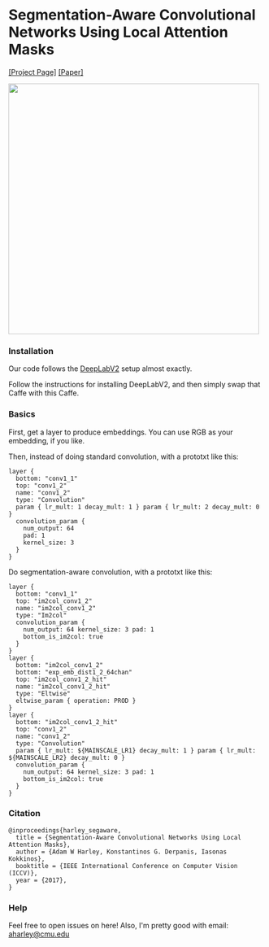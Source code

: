# Segmentation-Aware Convolutional Networks Using Local Attention Masks

[[Project Page]](http://www.cs.cmu.edu/~aharley/segaware/) [[Paper]](https://arxiv.org/abs/1708.04607)

<img src="http://www.cs.cmu.edu/~aharley/images/bike.png" width=493px>

### Installation
Our code follows the [DeepLabV2](https://bitbucket.org/aquariusjay/deeplab-public-ver2) setup almost exactly.

Follow the instructions for installing DeepLabV2, and then simply swap that Caffe with this Caffe.

### Basics
First, get a layer to produce embeddings. You can use RGB as your embedding, if you like.

Then, instead of doing standard convolution, with a prototxt like this:
```
layer {
  bottom: "conv1_1"
  top: "conv1_2"
  name: "conv1_2"
  type: "Convolution"
  param { lr_mult: 1 decay_mult: 1 } param { lr_mult: 2 decay_mult: 0 }
  convolution_param {
    num_output: 64
    pad: 1
    kernel_size: 3
  }
}
```

Do segmentation-aware convolution, with a prototxt like this:
```
layer {
  bottom: "conv1_1"
  top: "im2col_conv1_2"
  name: "im2col_conv1_2"
  type: "Im2col"
  convolution_param {
    num_output: 64 kernel_size: 3 pad: 1
    bottom_is_im2col: true
  }
}
layer { 
  bottom: "im2col_conv1_2" 
  bottom: "exp_emb_dist1_2_64chan"
  top: "im2col_conv1_2_hit"
  name: "im2col_conv1_2_hit"
  type: "Eltwise" 
  eltwise_param { operation: PROD }
}
layer { 
  bottom: "im2col_conv1_2_hit"
  top: "conv1_2"
  name: "conv1_2"
  type: "Convolution"
  param { lr_mult: ${MAINSCALE_LR1} decay_mult: 1 } param { lr_mult: ${MAINSCALE_LR2} decay_mult: 0 }
  convolution_param {
    num_output: 64 kernel_size: 3 pad: 1
    bottom_is_im2col: true
  }
}
```


### Citation
```
@inproceedings{harley_segaware,
  title = {Segmentation-Aware Convolutional Networks Using Local Attention Masks},
  author = {Adam W Harley, Konstantinos G. Derpanis, Iasonas Kokkinos},
  booktitle = {IEEE International Conference on Computer Vision (ICCV)},
  year = {2017},
}
```

### Help
Feel free to open issues on here! Also, I'm pretty good with email: aharley@cmu.edu
